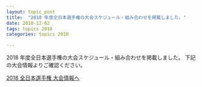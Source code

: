 ```yaml
---
layout: topic_post
title:  "2018 年度全日本選手権の大会スケジュール・組み合わせを掲載しました。"
date: 2018-12-02
tags: topics 2018
categories: topics 2018

---
```


2018 年度全日本選手権の大会スケジュール・組み合わせを掲載しました。
下記の大会情報よりご確認ください。

<a class="btn btn-primary btn-sm" href="{{ site.baseurl }}{% post_url /competition_info/2018/2018-12-08-japan-championship-2018 %}">2018 全日本選手権 大会情報へ</a>
